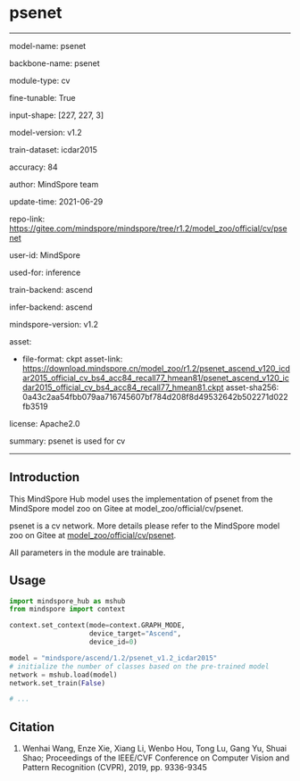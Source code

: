# psenet

---

model-name: psenet

backbone-name: psenet

module-type: cv

fine-tunable: True

input-shape: [227, 227, 3]

model-version: v1.2

train-dataset: icdar2015

accuracy: 84

author: MindSpore team

update-time: 2021-06-29

repo-link: <https://gitee.com/mindspore/mindspore/tree/r1.2/model_zoo/official/cv/psenet>

user-id: MindSpore

used-for: inference

train-backend: ascend

infer-backend: ascend

mindspore-version: v1.2

asset:

-
    file-format: ckpt
    asset-link: <https://download.mindspore.cn/model_zoo/r1.2/psenet_ascend_v120_icdar2015_official_cv_bs4_acc84_recall77_hmean81/psenet_ascend_v120_icdar2015_official_cv_bs4_acc84_recall77_hmean81.ckpt>
    asset-sha256: 0a43c2aa54fbb079aa716745607bf784d208f8d49532642b502271d022fb3519

license: Apache2.0

summary: psenet is used for cv

---

## Introduction

This MindSpore Hub model uses the implementation of psenet from the MindSpore model zoo on Gitee at model_zoo/official/cv/psenet.

psenet is a cv network. More details please refer to the MindSpore model zoo on Gitee at [model_zoo/official/cv/psenet](https://gitee.com/mindspore/mindspore/blob/r1.2/model_zoo/official/cv/psenet/README.md).

All parameters in the module are trainable.

## Usage

```python
import mindspore_hub as mshub
from mindspore import context

context.set_context(mode=context.GRAPH_MODE,
                    device_target="Ascend",
                    device_id=0)

model = "mindspore/ascend/1.2/psenet_v1.2_icdar2015"
# initialize the number of classes based on the pre-trained model
network = mshub.load(model)
network.set_train(False)

# ...
```

## Citation

1. Wenhai Wang, Enze Xie, Xiang Li, Wenbo Hou, Tong Lu, Gang Yu, Shuai Shao; Proceedings of the IEEE/CVF Conference on Computer Vision and Pattern Recognition (CVPR), 2019, pp. 9336-9345
